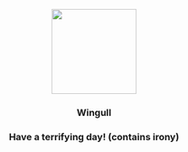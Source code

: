 <p align="center">
    <img src="https://raw.githubusercontent.com/PokeAPI/sprites/master/sprites/pokemon/278.png" width="150" height="150">
</p>
<h3 align="center"> <b>Wingull</b></h3>
<h3 align="center">Have a terrifying day! (contains irony)</h3>
